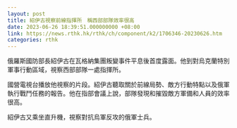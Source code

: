 ```yaml
---
layout: post
title: 紹伊古視察前線指揮所　稱西部部隊效率很高
date: 2023-06-26 18:39:51.000000000 +08:00
link: https://news.rthk.hk/rthk/ch/component/k2/1706346-20230626.htm
categories: rthk
---
```


俄羅斯國防部長紹伊古在瓦格納集團叛變事件平息後首度露面。他到對烏克蘭特別軍事行動區域，視察西部部隊一處指揮所。

國營電視台播放他視察的片段。紹伊古聽取關於前線局勢、敵方行動特點以及俄軍執行戰鬥任務的報告。他在指部會議上說，部隊發現和摧毀敵方軍備和人員的效率很高。

紹伊古又乘坐直升機，視察對抗烏軍反攻的俄軍士兵。
